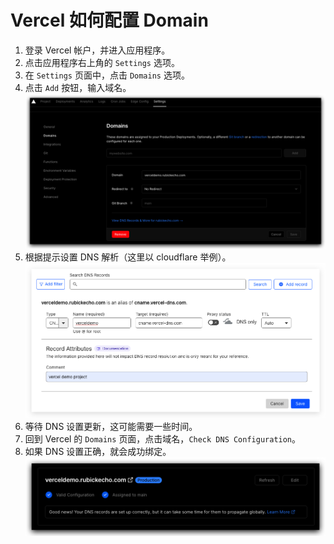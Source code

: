 # Vercel 如何配置 Domain

1. 登录 Vercel 帐户，并进入应用程序。
2. 点击应用程序右上角的 `Settings` 选项。
3. 在 `Settings` 页面中，点击 `Domains` 选项。
4. 点击 `Add` 按钮，输入域名。
    ![default](./images/1.jpg)
5. 根据提示设置 DNS 解析（这里以 cloudflare 举例）。
    ![default](./images/2.jpg)
6. 等待 DNS 设置更新，这可能需要一些时间。
7. 回到 Vercel 的 `Domains` 页面，点击域名，`Check DNS Configuration`。
8.  如果 DNS 设置正确，就会成功绑定。
    ![default](./images/3.jpg)
